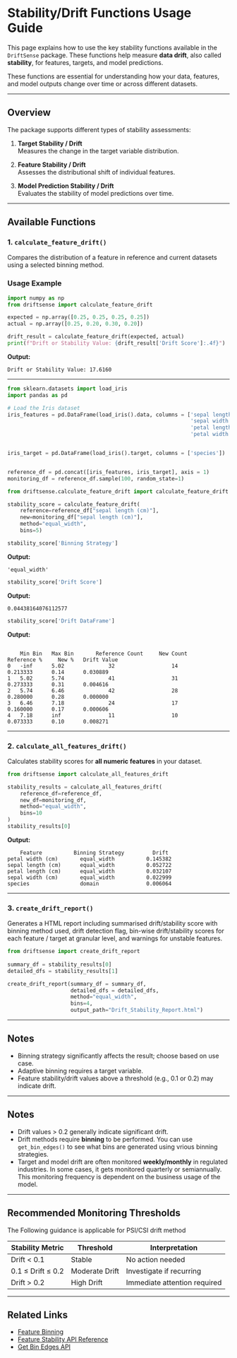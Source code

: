 # Stability/Drift Functions Usage Guide

This page explains how to use the key stability functions available in the `DriftSense` package. These functions help measure **data drift**, also called **stability**, for features, targets, and model predictions.


These functions are essential for understanding how your data, features, and model outputs change over time or across different datasets.

---

## Overview

The package supports different types of stability assessments:

1. **Target Stability / Drift**  
   Measures the change in the target variable distribution.

2. **Feature Stability / Drift**  
   Assesses the distributional shift of individual features.

3. **Model Prediction Stability / Drift**  
   Evaluates the stability of model predictions over time.

---


## Available Functions

### 1. `calculate_feature_drift()`

Compares the distribution of a feature in reference and current datasets using a selected binning method.


### Usage Example

```python
import numpy as np
from driftsense import calculate_feature_drift

expected = np.array([0.25, 0.25, 0.25, 0.25])
actual = np.array([0.25, 0.20, 0.30, 0.20])

drift_result = calculate_feature_drift(expected, actual)
print(f"Drift or Stability Value: {drift_result['Drift Score']:.4f}")
```

**Output:**
```text
Drift or Stability Value: 17.6160
```

---

```python
from sklearn.datasets import load_iris
import pandas as pd

# Load the Iris dataset
iris_features = pd.DataFrame(load_iris().data, columns = ['sepal length (cm)', 
                                                          'sepal width (cm)', 
                                                          'petal length (cm)', 
                                                          'petal width (cm)'])


iris_target = pd.DataFrame(load_iris().target, columns = ['species'])


reference_df = pd.concat([iris_features, iris_target], axis = 1)
monitoring_df = reference_df.sample(100, random_state=1)

```


```python
from driftsense.calculate_feature_drift import calculate_feature_drift

stability_score = calculate_feature_drift(
    reference=reference_df["sepal length (cm)"],
    new=monitoring_df["sepal length (cm)"],
    method="equal_width",
    bins=5)

stability_score['Binning Strategy']
```

**Output:**
```text
'equal_width'
```

```python
stability_score['Drift Score']
```

**Output:**
```text
0.04438164076112577
```

```python
stability_score['Drift DataFrame']
```

**Output:**
```text

	Min Bin	  Max Bin		Reference Count		New Count		Reference %		New %	Drift Value
0	-inf	  5.02				32					14			  0.213333		0.14	  0.030889
1	5.02	  5.74				41					31			  0.273333		0.31	  0.004616
2	5.74	  6.46				42					28			  0.280000		0.28	  0.000000
3	6.46	  7.18				24					17			  0.160000		0.17	  0.000606
4	7.18	  inf				11					10			  0.073333		0.10	  0.008271

```

---

### 2. `calculate_all_features_drift()`

Calculates stability scores for **all numeric features** in your dataset.

```python
from driftsense import calculate_all_features_drift

stability_results = calculate_all_features_drift(
    reference_df=reference_df,
    new_df=monitoring_df,
    method="equal_width",
    bins=10
)
stability_results[0]
```

**Output:**
```text
	Feature			 Binning Strategy	      Drift
petal width (cm)	   equal_width			0.145382
sepal length (cm)	   equal_width			0.052722
petal length (cm)	   equal_width			0.032107
sepal width (cm)	   equal_width			0.022999
species	               domain	    		0.006064
```


---

### 3. `create_drift_report()`

Generates a HTML report including summarised drift/stability score with binning method used, drift detection flag, bin-wise drift/stability scores for each feature / target at granular level, and warnings for unstable features.

```python
from driftsense import create_drift_report
 
summary_df = stability_results[0]
detailed_dfs = stability_results[1]

create_drift_report(summary_df = summary_df,
					detailed_dfs = detailed_dfs,
					method="equal_width",
					bins=4,
					output_path="Drift_Stability_Report.html")
```

---

## Notes

- Binning strategy significantly affects the result; choose based on use case.
- Adaptive binning requires a target variable.
- Feature stability/drift values above a threshold (e.g., 0.1 or 0.2) may indicate drift.

---

## Notes

- Drift values > 0.2 generally indicate significant drift.
- Drift methods require **binning** to be performed. You can use `get_bin_edges()` to see what bins are generated using vrious binning strategies.
- Target and model drift are often monitored **weekly/monthly** in regulated industries. In some cases, it gets monitored quarterly or semiannually. 
  This monitoring frequency is dependent on the business usage of the model.

---

## Recommended Monitoring Thresholds
The Following guidance is applicable for PSI/CSI drift method 

|Stability Metric   |Threshold         |Interpretation                 |
|-------------------|-----------------|--------------------------------|
|Drift < 0.1        |Stable            |No action needed               |
|0.1 ≤ Drift ≤ 0.2  |Moderate Drift    |Investigate if recurring       |
|Drift > 0.2        |High Drift        |Immediate attention required   |

---

## Related Links

- [Feature Binning](../binningstrategies.md)
- [Feature Stability API Reference](../reference/calculate_all_features_drift.md)
- [Get Bin Edges API](../reference/get_bin_edges.md)

